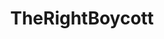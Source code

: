 ---
title: TheRightBoycott
crosslinks:
- The_Donald
- youtubefactsbot
- ShitThe_DonaldSays
- KotakuInAction
- youtubot
- AgainstHateSubreddits
- ShitLiberalsSay
- TopMindsOfReddit
- grilledcheese
- EnoughTrumpSpam
- LivestreamFail
- TheRightPurchase
- Gamingcirclejerk
- The_Doghouse
- Addons4Kodi
- tattoos
- pornfree
- xkcd
- ShitRedditSays
- kodi
---